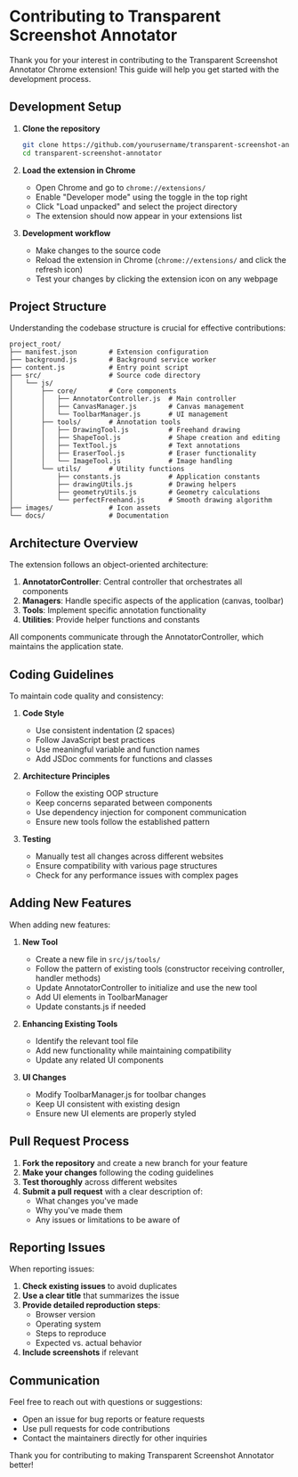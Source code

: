 # Contributing to Transparent Screenshot Annotator

Thank you for your interest in contributing to the Transparent Screenshot Annotator Chrome extension! This guide will help you get started with the development process.

## Development Setup

1. **Clone the repository**
   ```bash
   git clone https://github.com/yourusername/transparent-screenshot-annotator.git
   cd transparent-screenshot-annotator
   ```

2. **Load the extension in Chrome**
   - Open Chrome and go to `chrome://extensions/`
   - Enable "Developer mode" using the toggle in the top right
   - Click "Load unpacked" and select the project directory
   - The extension should now appear in your extensions list

3. **Development workflow**
   - Make changes to the source code
   - Reload the extension in Chrome (`chrome://extensions/` and click the refresh icon)
   - Test your changes by clicking the extension icon on any webpage

## Project Structure

Understanding the codebase structure is crucial for effective contributions:

```
project_root/
├── manifest.json        # Extension configuration
├── background.js        # Background service worker
├── content.js           # Entry point script
├── src/                 # Source code directory
│   └── js/
│       ├── core/        # Core components
│       │   ├── AnnotatorController.js  # Main controller
│       │   ├── CanvasManager.js        # Canvas management
│       │   └── ToolbarManager.js       # UI management
│       ├── tools/       # Annotation tools
│       │   ├── DrawingTool.js          # Freehand drawing
│       │   ├── ShapeTool.js            # Shape creation and editing
│       │   ├── TextTool.js             # Text annotations
│       │   ├── EraserTool.js           # Eraser functionality
│       │   └── ImageTool.js            # Image handling
│       └── utils/       # Utility functions
│           ├── constants.js            # Application constants
│           ├── drawingUtils.js         # Drawing helpers
│           ├── geometryUtils.js        # Geometry calculations
│           └── perfectFreehand.js      # Smooth drawing algorithm
├── images/              # Icon assets
└── docs/                # Documentation
```

## Architecture Overview

The extension follows an object-oriented architecture:

1. **AnnotatorController**: Central controller that orchestrates all components
2. **Managers**: Handle specific aspects of the application (canvas, toolbar)
3. **Tools**: Implement specific annotation functionality
4. **Utilities**: Provide helper functions and constants

All components communicate through the AnnotatorController, which maintains the application state.

## Coding Guidelines

To maintain code quality and consistency:

1. **Code Style**
   - Use consistent indentation (2 spaces)
   - Follow JavaScript best practices
   - Use meaningful variable and function names
   - Add JSDoc comments for functions and classes

2. **Architecture Principles**
   - Follow the existing OOP structure
   - Keep concerns separated between components
   - Use dependency injection for component communication
   - Ensure new tools follow the established pattern

3. **Testing**
   - Manually test all changes across different websites
   - Ensure compatibility with various page structures
   - Check for any performance issues with complex pages

## Adding New Features

When adding new features:

1. **New Tool**
   - Create a new file in `src/js/tools/`
   - Follow the pattern of existing tools (constructor receiving controller, handler methods)
   - Update AnnotatorController to initialize and use the new tool
   - Add UI elements in ToolbarManager
   - Update constants.js if needed

2. **Enhancing Existing Tools**
   - Identify the relevant tool file
   - Add new functionality while maintaining compatibility
   - Update any related UI components

3. **UI Changes**
   - Modify ToolbarManager.js for toolbar changes
   - Keep UI consistent with existing design
   - Ensure new UI elements are properly styled

## Pull Request Process

1. **Fork the repository** and create a new branch for your feature
2. **Make your changes** following the coding guidelines
3. **Test thoroughly** across different websites
4. **Submit a pull request** with a clear description of:
   - What changes you've made
   - Why you've made them
   - Any issues or limitations to be aware of

## Reporting Issues

When reporting issues:

1. **Check existing issues** to avoid duplicates
2. **Use a clear title** that summarizes the issue
3. **Provide detailed reproduction steps**:
   - Browser version
   - Operating system
   - Steps to reproduce
   - Expected vs. actual behavior
4. **Include screenshots** if relevant

## Communication

Feel free to reach out with questions or suggestions:

- Open an issue for bug reports or feature requests
- Use pull requests for code contributions
- Contact the maintainers directly for other inquiries

Thank you for contributing to making Transparent Screenshot Annotator better! 